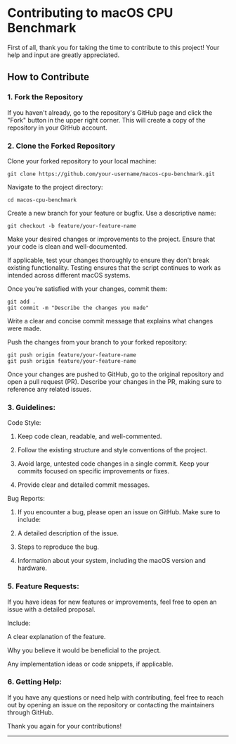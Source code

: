 # Contributing to macOS CPU Benchmark

First of all, thank you for taking the time to contribute to this project! Your help and input are greatly appreciated.

## How to Contribute

### 1. Fork the Repository

If you haven't already, go to the repository's GitHub page and click the "Fork" button in the upper right corner. This will create a copy of the repository in your GitHub account.

### 2. Clone the Forked Repository

Clone your forked repository to your local machine:

```
git clone https://github.com/your-username/macos-cpu-benchmark.git
```
 Navigate to the project directory:
```
cd macos-cpu-benchmark
```

Create a new branch for your feature or bugfix. Use a descriptive name:
```
git checkout -b feature/your-feature-name
```
Make your desired changes or improvements to the project. Ensure that your code is clean and well-documented.

If applicable, test your changes thoroughly to ensure they don’t break existing functionality. Testing ensures that the script continues to work as intended across different macOS systems.

Once you're satisfied with your changes, commit them:
```
git add .
git commit -m "Describe the changes you made"
```
Write a clear and concise commit message that explains what changes were made.

Push the changes from your branch to your forked repository:
```
git push origin feature/your-feature-name
git push origin feature/your-feature-name
```

Once your changes are pushed to GitHub, go to the original repository and open a pull request (PR). Describe your changes in the PR, making sure to reference any related issues.

### 3. Guidelines:

Code Style:

1. Keep code clean, readable, and well-commented.

2. Follow the existing structure and style conventions of the project.

3. Avoid large, untested code changes in a single commit. Keep your commits focused on specific improvements or fixes.

4. Provide clear and detailed commit messages.

Bug Reports:

1. If you encounter a bug, please open an issue on GitHub. Make sure to include:

2. A detailed description of the issue.

3. Steps to reproduce the bug.

4. Information about your system, including the macOS version and hardware.

### 5. Feature Requests:
If you have ideas for new features or improvements, feel free to open an issue with a detailed proposal. 

Include:

A clear explanation of the feature.

Why you believe it would be beneficial to the project.

Any implementation ideas or code snippets, if applicable.

### 6. Getting Help:

If you have any questions or need help with contributing, feel free to reach out by opening an issue on the repository or contacting the maintainers through GitHub.


Thank you again for your contributions!

---
